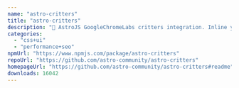 ```yaml
---
name: "astro-critters"
title: "astro-critters"
description: "🦔 AstroJS GoogleChromeLabs critters integration. Inline your critical CSS with Astro."
categories:
  - "css+ui"
  - "performance+seo"
npmUrl: "https://www.npmjs.com/package/astro-critters"
repoUrl: "https://github.com/astro-community/astro-critters"
homepageUrl: "https://github.com/astro-community/astro-critters#readme"
downloads: 16042
---
```

